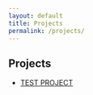 ```yaml
---
layout: default
title: Projects
permalink: /projects/
---
```


## Projects

- [TEST PROJECT](/_projects/2024-03-11-test.md)
  
